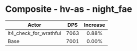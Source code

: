 # Composite - hv-as - night_fae
| Actor | DPS | Increase |
|---|:---:|:---:|
|lt4_check_for_wrathful|7063|0.88%|
|Base|7001|0.00%|
